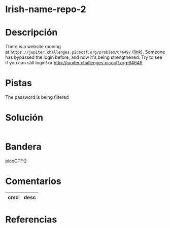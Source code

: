 
# Irish-name-repo-2

# Descripción
There is a website running at `https://jupiter.challenges.picoctf.org/problem/64649/` ([link](https://jupiter.challenges.picoctf.org/problem/64649/)). Someone has bypassed the login before, and now it's being strengthened. Try to see if you can still login! or http://jupiter.challenges.picoctf.org:64649
# Pistas
The password is being filtered
# Solución

```bash

```

# Bandera
picoCTF{}
# Comentarios
|cmd| desc|
|-----|------|

# Referencias